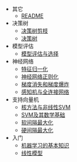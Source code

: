 * 其它
  * [README](机器学习/README.md)
* 决策树
  * [决策树剪枝](机器学习/决策树/决策树剪枝.md)
  * [决策树](机器学习/决策树/决策树.md)
* 模型评估
  * [模型评估与选择](机器学习/模型评估/模型评估与选择.md)
* 神经网络
  * [特征归一化](机器学习/神经网络/特征归一化.md)
  * [神经网络正则化](机器学习/神经网络/神经网络正则化.md)
  * [梯度消失和梯度爆炸](机器学习/神经网络/梯度消失和梯度爆炸.md)
  * [感知机与全连接网络](机器学习/神经网络/感知机与全连接网络.md)
* 支持向量机
  * [核方法与非线性SVM](机器学习/支持向量机/核方法与非线性SVM.md)
  * [SVM及其数学基础](机器学习/支持向量机/SVM及其数学基础.md)
  * [软间隔最大化](机器学习/支持向量机/软间隔最大化.md)
  * [硬间隔最大化](机器学习/支持向量机/硬间隔最大化.md)
* 入门
  * [机器学习的基本知识](机器学习/入门/机器学习的基本知识.md)
  * [线性模型](机器学习/入门/线性模型.md)
